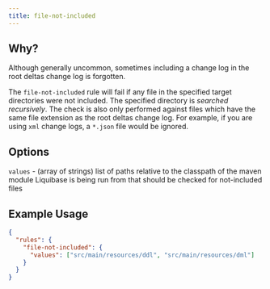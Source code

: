 ```yaml
---
title: file-not-included
---
```


## Why?

Although generally uncommon, sometimes including a change log in the root deltas change log is forgotten.

The `file-not-included` rule will fail if any file in the specified target directories were not included.
The specified directory is _searched recursively_. The check is also only performed against files which have
the same file extension as the root deltas change log. For example, if you are using `xml` change logs, a `*.json`
file would be ignored.

## Options

`values` - (array of strings) list of paths relative to the classpath of the maven module Liquibase is being run from that should be checked for not-included files

## Example Usage

```json
{
  "rules": {
    "file-not-included": {
      "values": ["src/main/resources/ddl", "src/main/resources/dml"]
    }
  }
}
```
